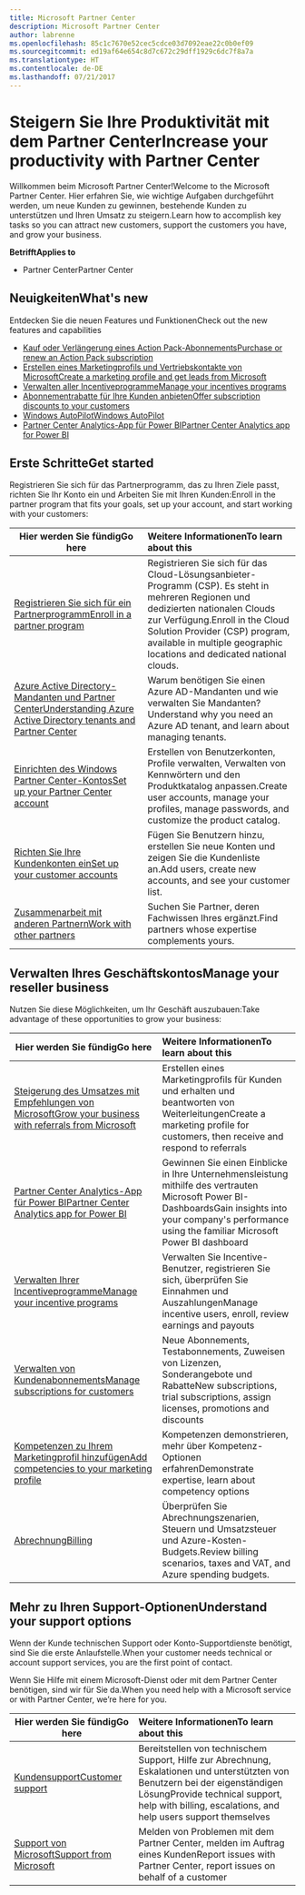 ```yaml
---
title: Microsoft Partner Center
description: Microsoft Partner Center
author: labrenne
ms.openlocfilehash: 85c1c7670e52cec5cdce03d7092eae22c0b0ef09
ms.sourcegitcommit: ed19af64e654c8d7c672c29dff1929c6dc7f8a7a
ms.translationtype: HT
ms.contentlocale: de-DE
ms.lasthandoff: 07/21/2017
---
```

# <a name="increase-your-productivity-with-partner-center"></a><span data-ttu-id="ff54a-103">Steigern Sie Ihre Produktivität mit dem Partner Center</span><span class="sxs-lookup"><span data-stu-id="ff54a-103">Increase your productivity with Partner Center</span></span>

<span data-ttu-id="ff54a-104">Willkommen beim Microsoft Partner Center!</span><span class="sxs-lookup"><span data-stu-id="ff54a-104">Welcome to the Microsoft Partner Center.</span></span> <span data-ttu-id="ff54a-105">Hier erfahren Sie, wie wichtige Aufgaben durchgeführt werden, um neue Kunden zu gewinnen, bestehende Kunden zu unterstützen und Ihren Umsatz zu steigern.</span><span class="sxs-lookup"><span data-stu-id="ff54a-105">Learn how to accomplish key tasks so you can attract new customers, support the customers you have, and grow your business.</span></span>

**<span data-ttu-id="ff54a-106">Betrifft</span><span class="sxs-lookup"><span data-stu-id="ff54a-106">Applies to</span></span>**

-  <span data-ttu-id="ff54a-107">Partner Center</span><span class="sxs-lookup"><span data-stu-id="ff54a-107">Partner Center</span></span> 


## <a name="whats-new"></a><span data-ttu-id="ff54a-108">Neuigkeiten</span><span class="sxs-lookup"><span data-stu-id="ff54a-108">What's new</span></span>

 <span data-ttu-id="ff54a-109">Entdecken Sie die neuen Features und Funktionen</span><span class="sxs-lookup"><span data-stu-id="ff54a-109">Check out the new features and capabilities</span></span> 

- [<span data-ttu-id="ff54a-110">Kauf oder Verlängerung eines Action Pack-Abonnements</span><span class="sxs-lookup"><span data-stu-id="ff54a-110">Purchase or renew an Action Pack subscription</span></span>](mpn-get-action-pack.md)
- [<span data-ttu-id="ff54a-111">Erstellen eines Marketingprofils und Vertriebskontakte von Microsoft</span><span class="sxs-lookup"><span data-stu-id="ff54a-111">Create a marketing profile and get leads from Microsoft</span></span>](referrals.md)
- [<span data-ttu-id="ff54a-112">Verwalten aller Incentiveprogramme</span><span class="sxs-lookup"><span data-stu-id="ff54a-112">Manage your incentives programs</span></span>](manage-your-incentives-in-partner-center.md)
- [<span data-ttu-id="ff54a-113">Abonnementrabatte für Ihre Kunden anbieten</span><span class="sxs-lookup"><span data-stu-id="ff54a-113">Offer subscription discounts to your customers</span></span>](promotions.md)
- [<span data-ttu-id="ff54a-114">Windows AutoPilot</span><span class="sxs-lookup"><span data-stu-id="ff54a-114">Windows AutoPilot</span></span>](autopilot.md)
- [<span data-ttu-id="ff54a-115">Partner Center Analytics-App für Power BI</span><span class="sxs-lookup"><span data-stu-id="ff54a-115">Partner Center Analytics app for Power BI</span></span>](power-bi-app-for-direct-partners.md)

## <a name="get-started"></a><span data-ttu-id="ff54a-116">Erste Schritte</span><span class="sxs-lookup"><span data-stu-id="ff54a-116">Get started</span></span>

<span data-ttu-id="ff54a-117">Registrieren Sie sich für das Partnerprogramm, das zu Ihren Ziele passt, richten Sie Ihr Konto ein und Arbeiten Sie mit Ihren Kunden:</span><span class="sxs-lookup"><span data-stu-id="ff54a-117">Enroll in the partner program that fits your goals, set up your account, and start working with your customers:</span></span>

| **<span data-ttu-id="ff54a-118">Hier werden Sie fündig</span><span class="sxs-lookup"><span data-stu-id="ff54a-118">Go here</span></span>**  | **<span data-ttu-id="ff54a-119">Weitere Informationen</span><span class="sxs-lookup"><span data-stu-id="ff54a-119">To learn about this</span></span>**  |
|------------|:-------------|
|[<span data-ttu-id="ff54a-120">Registrieren Sie sich für ein Partnerprogramm</span><span class="sxs-lookup"><span data-stu-id="ff54a-120">Enroll in a partner program</span></span>](enrolling-in-the-csp-program.md)|<span data-ttu-id="ff54a-121">Registrieren Sie sich für das Cloud-Lösungsanbieter-Programm (CSP). Es steht in mehreren Regionen und dedizierten nationalen Clouds zur Verfügung.</span><span class="sxs-lookup"><span data-stu-id="ff54a-121">Enroll in the Cloud Solution Provider (CSP) program, available in multiple geographic locations and dedicated national clouds.</span></span>|
|[<span data-ttu-id="ff54a-122">Azure Active Directory-Mandanten und Partner Center</span><span class="sxs-lookup"><span data-stu-id="ff54a-122">Understanding Azure Active Directory tenants and Partner Center</span></span>](azure-active-directory-tenants-and-partner-center.md)|<span data-ttu-id="ff54a-123">Warum benötigen Sie einen Azure AD-Mandanten und wie verwalten Sie Mandanten?</span><span class="sxs-lookup"><span data-stu-id="ff54a-123">Understand why you need an Azure AD tenant, and learn about managing tenants.</span></span>|
|[<span data-ttu-id="ff54a-124">Einrichten des Windows Partner Center-Kontos</span><span class="sxs-lookup"><span data-stu-id="ff54a-124">Set up your Partner Center account</span></span>](partner-center-account-setup.md)|<span data-ttu-id="ff54a-125">Erstellen von Benutzerkonten, Profile verwalten, Verwalten von Kennwörtern und den Produktkatalog anpassen.</span><span class="sxs-lookup"><span data-stu-id="ff54a-125">Create user accounts, manage your profiles, manage passwords, and customize the product catalog.</span></span>|
|[<span data-ttu-id="ff54a-126">Richten Sie Ihre Kundenkonten ein</span><span class="sxs-lookup"><span data-stu-id="ff54a-126">Set up your customer accounts</span></span>](customer-accounts.md)|<span data-ttu-id="ff54a-127">Fügen Sie Benutzern hinzu, erstellen Sie neue Konten und zeigen Sie die Kundenliste an.</span><span class="sxs-lookup"><span data-stu-id="ff54a-127">Add users, create new accounts, and see your customer list.</span></span>|
|[<span data-ttu-id="ff54a-128">Zusammenarbeit mit anderen Partnern</span><span class="sxs-lookup"><span data-stu-id="ff54a-128">Work with other partners</span></span>](work-with-other-partners.md)|<span data-ttu-id="ff54a-129">Suchen Sie Partner, deren Fachwissen Ihres ergänzt.</span><span class="sxs-lookup"><span data-stu-id="ff54a-129">Find partners whose expertise complements yours.</span></span>|

## <a name="manage-your-reseller-business"></a><span data-ttu-id="ff54a-130">Verwalten Ihres Geschäftskontos</span><span class="sxs-lookup"><span data-stu-id="ff54a-130">Manage your reseller business</span></span>

<span data-ttu-id="ff54a-131">Nutzen Sie diese Möglichkeiten, um Ihr Geschäft auszubauen:</span><span class="sxs-lookup"><span data-stu-id="ff54a-131">Take advantage of these opportunities to grow your business:</span></span>

| **<span data-ttu-id="ff54a-132">Hier werden Sie fündig</span><span class="sxs-lookup"><span data-stu-id="ff54a-132">Go here</span></span>**  |**<span data-ttu-id="ff54a-133">Weitere Informationen</span><span class="sxs-lookup"><span data-stu-id="ff54a-133">To learn about this</span></span>**   |
|------------|:-------------|
|[<span data-ttu-id="ff54a-134">Steigerung des Umsatzes mit Empfehlungen von Microsoft</span><span class="sxs-lookup"><span data-stu-id="ff54a-134">Grow your business with referrals from Microsoft</span></span>](referrals.md)|<span data-ttu-id="ff54a-135">Erstellen eines Marketingprofils für Kunden und erhalten und beantworten von Weiterleitungen</span><span class="sxs-lookup"><span data-stu-id="ff54a-135">Create a marketing profile for customers, then receive and respond to referrals</span></span>|
|[<span data-ttu-id="ff54a-136">Partner Center Analytics-App für Power BI</span><span class="sxs-lookup"><span data-stu-id="ff54a-136">Partner Center Analytics app for Power BI</span></span>](power-bi-app-for-direct-partners.md)| <span data-ttu-id="ff54a-137">Gewinnen Sie einen Einblicke in Ihre Unternehmensleistung mithilfe des vertrauten Microsoft Power BI-Dashboards</span><span class="sxs-lookup"><span data-stu-id="ff54a-137">Gain insights into your company's performance using the familiar Microsoft Power BI dashboard</span></span>|
|[<span data-ttu-id="ff54a-138">Verwalten Ihrer Incentiveprogramme</span><span class="sxs-lookup"><span data-stu-id="ff54a-138">Manage your incentive programs</span></span>](manage-your-incentives-in-partner-center.md)|<span data-ttu-id="ff54a-139">Verwalten Sie Incentive-Benutzer, registrieren Sie sich, überprüfen Sie Einnahmen und Auszahlungen</span><span class="sxs-lookup"><span data-stu-id="ff54a-139">Manage incentive users, enroll, review earnings and payouts</span></span>|
|[<span data-ttu-id="ff54a-140">Verwalten von Kundenabonnements</span><span class="sxs-lookup"><span data-stu-id="ff54a-140">Manage subscriptions for customers</span></span>](customer-subscriptions.md)|<span data-ttu-id="ff54a-141">Neue Abonnements, Testabonnements, Zuweisen von Lizenzen, Sonderangebote und Rabatte</span><span class="sxs-lookup"><span data-stu-id="ff54a-141">New subscriptions, trial subscriptions, assign licenses, promotions and discounts</span></span>|
|[<span data-ttu-id="ff54a-142">Kompetenzen zu Ihrem Marketingprofil hinzufügen</span><span class="sxs-lookup"><span data-stu-id="ff54a-142">Add competencies to your marketing profile</span></span>](learn-about-competencies.md)|<span data-ttu-id="ff54a-143">Kompetenzen demonstrieren, mehr über Kompetenz-Optionen erfahren</span><span class="sxs-lookup"><span data-stu-id="ff54a-143">Demonstrate expertise, learn about competency options</span></span>|
|[<span data-ttu-id="ff54a-144">Abrechnung</span><span class="sxs-lookup"><span data-stu-id="ff54a-144">Billing</span></span>](billing.md)|<span data-ttu-id="ff54a-145">Überprüfen Sie Abrechnungszenarien, Steuern und Umsatzsteuer und Azure-Kosten-Budgets.</span><span class="sxs-lookup"><span data-stu-id="ff54a-145">Review billing scenarios, taxes and VAT, and Azure spending budgets.</span></span>|

## <a name="understand-your-support-options"></a><span data-ttu-id="ff54a-146">Mehr zu Ihren Support-Optionen</span><span class="sxs-lookup"><span data-stu-id="ff54a-146">Understand your support options</span></span>

<span data-ttu-id="ff54a-147">Wenn der Kunde technischen Support oder Konto-Supportdienste benötigt, sind Sie die erste Anlaufstelle.</span><span class="sxs-lookup"><span data-stu-id="ff54a-147">When your customer needs technical or account support services, you are the first point of contact.</span></span>

<span data-ttu-id="ff54a-148">Wenn Sie Hilfe mit einem Microsoft-Dienst oder mit dem Partner Center benötigen, sind wir für Sie da.</span><span class="sxs-lookup"><span data-stu-id="ff54a-148">When you need help with a Microsoft service or with Partner Center, we’re here for you.</span></span> 

| **<span data-ttu-id="ff54a-149">Hier werden Sie fündig</span><span class="sxs-lookup"><span data-stu-id="ff54a-149">Go here</span></span>**  | **<span data-ttu-id="ff54a-150">Weitere Informationen</span><span class="sxs-lookup"><span data-stu-id="ff54a-150">To learn about this</span></span>**  |
|------------|:-------------|
|[<span data-ttu-id="ff54a-151">Kundensupport</span><span class="sxs-lookup"><span data-stu-id="ff54a-151">Customer support</span></span>](customer-support.md)|<span data-ttu-id="ff54a-152">Bereitstellen von technischem Support, Hilfe zur Abrechnung, Eskalationen und unterstützten von Benutzern bei der eigenständigen Lösung</span><span class="sxs-lookup"><span data-stu-id="ff54a-152">Provide technical support, help with billing, escalations, and help users support themselves</span></span>|
|[<span data-ttu-id="ff54a-153">Support von Microsoft</span><span class="sxs-lookup"><span data-stu-id="ff54a-153">Support from Microsoft</span></span>](support-from-microsoft--.md)|<span data-ttu-id="ff54a-154">Melden von Problemen mit dem Partner Center, melden im Auftrag eines Kunden</span><span class="sxs-lookup"><span data-stu-id="ff54a-154">Report issues with Partner Center, report issues on behalf of a customer</span></span>|